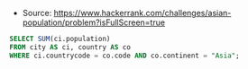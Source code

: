- Source: https://www.hackerrank.com/challenges/asian-population/problem?isFullScreen=true
```sql
SELECT SUM(ci.population)
FROM city AS ci, country AS co
WHERE ci.countrycode = co.code AND co.continent = "Asia";
```